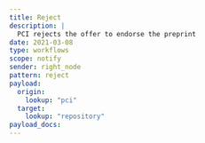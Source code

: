 ```yaml
---
title: Reject
description: |
  PCI rejects the offer to endorse the preprint
date: 2021-03-08
type: workflows
scope: notify
sender: right_node
pattern: reject
payload:
  origin:
    lookup: "pci"
  target:
    lookup: "repository"
payload_docs:
---
```


